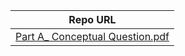 |                              Repo URL                             |
| :------------------------------------------------------------------------: |
|   [Part A_ Conceptual Question.pdf]([https://github.com/user-attachments/files/19965477/Part.A_.Conceptual.Question.pdf](https://github.com/SaintKevin21/4443-IoT)) |
